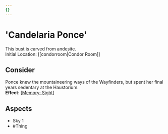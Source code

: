 ```yaml
---
{}
---
```

# 'Candelaria Ponce'
This bust is carved from andesite.<br>Initial Location: [[condorroom|Condor Room]]
## Consider
Ponce knew the mountaineering ways of the Wayfinders, but spent her final years sedentary at the Haustorium.<br>**Effect**: [[Memory: Sight](https://uadaf.theevilroot.xyz/rowenarium/element/mem.sight)]
## Aspects
- Sky 1
- #Thing